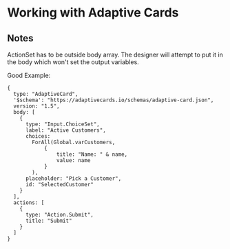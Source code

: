 # Working with Adaptive Cards


## Notes
ActionSet has to be outside body array. The designer will attempt to put it in the body which won't set the output variables.

Good Example:

```
{
  type: "AdaptiveCard",
  '$schema': "https://adaptivecards.io/schemas/adaptive-card.json",
  version: "1.5",
  body: [
    {
      type: "Input.ChoiceSet",
      label: "Active Customers",
      choices:             
        ForAll(Global.varCustomers,
            {
                title: "Name: " & name,
                value: name
            }
        ),
      placeholder: "Pick a Customer",
      id: "SelectedCustomer"
    }
  ],
  actions: [
    {
      type: "Action.Submit",
      title: "Submit"
    }
  ]
}
```